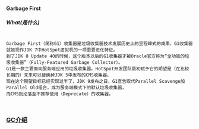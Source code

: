 #### Garbage First
##### What(是什么)

```text

Garbage First（简称G1）收集器是垃圾收集器技术发展历史上的里程碑式的成果，G1收集器就被视作JDK 7中HotSpot虚拟机的一项重要进化特征。
到了JDK 8 Update 40的时候，这个版本以后的G1收集器才被Oracle官方称为“全功能的垃圾收集器”（Fully-Featured Garbage Collector）。
G1是一款主要面向服务端应用的垃圾收集器。HotSpot开发团队最初赋予它的期望是（在比较长期的）未来可以替换掉JDK 5中发布的CMS收集器。
现在这个期望目标已经实现过半了，JDK 9发布之日，G1宣告取代Parallel Scavenge加Parallel Old组合，成为服务端模式下的默认垃圾收集器，
而CMS则沦落至不推荐使用（Deprecate）的收集器。



```




### [GC介绍](../README.md)